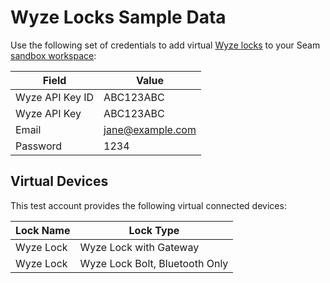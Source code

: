 # Wyze Locks Sample Data

Use the following set of credentials to add virtual [Wyze locks](../wyze-locks.md) to your Seam [sandbox workspace](../../core-concepts/workspaces/#sandbox-workspaces):

| Field           | Value            |
| --------------- | ---------------- |
| Wyze API Key ID | ABC123ABC        |
| Wyze API Key    | ABC123ABC        |
| Email           | jane@example.com |
| Password        | 1234             |

## Virtual Devices

This test account provides the following virtual connected devices:

| Lock Name | Lock Type                      |
| --------- | ------------------------------ |
| Wyze Lock | Wyze Lock with Gateway         |
| Wyze Lock | Wyze Lock Bolt, Bluetooth Only |
